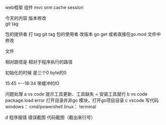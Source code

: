 
web框架
组件
mvc
orm
cache
session

今天的内容
版本修改   
git tag

包的提供者  打 tag  git tag 
包的使用者  改版本   go get    或者直接在go.mod 文件中修改


文件

相对路径是  相对于程序执行的路径

初始化的时候 是三个0  byte的0


15:45 =--16:34  带缓冲的IO




问题处理
a vs code   提示工具更新、工具缺失 = 安装工具就行
b vs code package.load error 打开目录并非go 模块，打开go项目目录
c vscode 写代码
windows： cmd/powershell
linux： terminal

d  程序报错
错误截图   代码截图（截出来行号）
